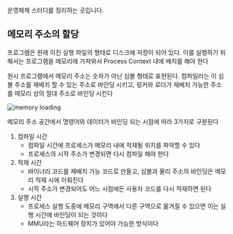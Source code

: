 운영체제 스터디를 정리하는 곳입니다.

## 메모리 주소의 할당

프로그램은 원래 이진 실행 파일의 형태로 디스크에 저장이 되어 있다.
이를 실행하기 위해서는 프로그램을 메모리에 가져와서 Process Context 내에 배치를 해야 한다

원시 프로그램에서 메모리 주소는 숫자가 아닌 심볼 형태로 표현된다. 컴파일러는 이 심볼 주소를 재배치 할 수 있는 주소로 바인딩 시키고,
링커와 로더가 재배치 가능한 주소를 메모리 상의 절대 주소로 바인딩 시킨다

![memory loading](https://user-images.githubusercontent.com/40064452/116262985-f832de80-a7b3-11eb-9c4b-2acff71343e9.png)

메모리 주소 공간에서 명령어와 데이터가 바인딩 되는 시점에 따라 3가지로 구분된다

1) 컴파일 시간
    * 컴파일 시간에 프로세스가 메모리 내에 적재될 위치를 파악할 수 있다
    * 프로세스의 시작 주소가 변경되면 다시 컴파일 해야 한다
2) 적재 시간
    - 바이너리 코드를 재배치 가능 코드로 만들고, 심볼과 물리 주소의 바인딩은 메모리 적재 시에 이뤄진다
    - 시작 주소가 변경되어도 어느 시점에든 사용자 코드를 다시 적재하면 된다
3) 실행 시간
    - 프로세스 실행 도중에 메모리 구역에서 다른 구역으로 옮겨질 수 있으면 이는 실행 시간에 바인딩이 되는 것이다
    - MMU라는 하드웨어 장치가 있어야 가능한 방식이다

